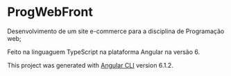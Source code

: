 # ProgWebFront

Desenvolvimento de um site e-commerce para a disciplina de Programação web;

Feito na linguaguem TypeScript na plataforma Angular na versão 6.













This project was generated with [Angular CLI](https://github.com/angular/angular-cli) version 6.1.2.


